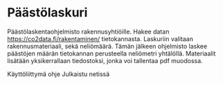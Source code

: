 # Päästölaskuri

Päästölaskentaohjelmisto rakennusyhtiöille. 
Hakee datan https://co2data.fi/rakentaminen/ tietokannasta. 
Laskuriin valitaan rakennusmateriaali, sekä neliömäärä. Tämän jälkeen ohjelmisto laskee päästöjen määrän tietokannan perusteella neliömetri yhtälöllä. 
Materiaalit lisätään yksikerrallaan tiedostoksi, jonka voi tallentaa pdf muodossa. 

Käyttöliittymä ohje
Julkaistu netissä


